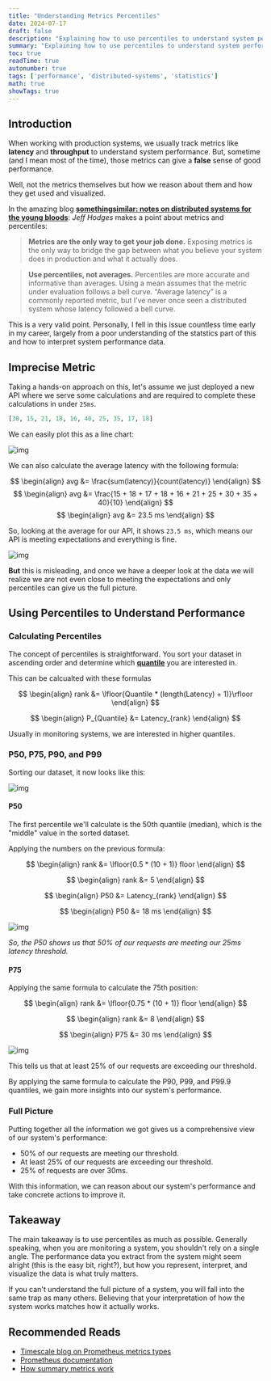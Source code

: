 ```yaml
---
title: "Understanding Metrics Percentiles"
date: 2024-07-17
draft: false
description: "Explaining how to use percentiles to understand system performance."
summary: "Explaining how to use percentiles to understand system performance."
toc: true
readTime: true
autonumber: true
tags: ['performance', 'distributed-systems', 'statistics']
math: true
showTags: true
---
```


## Introduction

When working with production systems, we usually track metrics like **latency** and **throughput** to understand system performance. But, sometime (and I mean most of the time), those metrics can give a **false** sense of good performance.

Well, not the metrics themselves but how we reason about them and how they get used and visualized. 

In the amazing blog **[somethingsimilar: notes on distributed systems for the young bloods](https://www.somethingsimilar.com/2013/01/14/notes-on-distributed-systems-for-young-bloods/#metrics)**: _Jeff Hodges_ makes a point about metrics and percentiles:

> __Metrics are the only way to get your job done.__ Exposing metrics is the only way to bridge the gap between what you believe your system does in production and what it actually does.

> __Use percentiles, not averages.__ Percentiles are more accurate and informative than averages. Using a mean assumes that the metric under evaluation follows a bell curve.
> “Average latency” is a commonly reported metric, but I’ve never once seen a distributed system whose latency followed a bell curve.

This is a very valid point. Personally, I fell in this issue countless time early in my career, largely from a poor understanding of the statstics part of this and how to interpret system performance data.

## Imprecise Metric

Taking a hands-on approach on this, let's assume we just deployed a new API where we serve some calculations and are required to complete these calculations in under `25ms`. 

```python
[30, 15, 21, 18, 16, 40, 25, 35, 17, 18]
```

We can easily plot this as a line chart:

![img](https://github.com/user-attachments/assets/46c9d67a-d100-4b5d-ac7f-d147b66041fc)

We can also calculate the average latency with the following formula:

$$
\begin{align}
  avg &= \frac{sum(latency)}{count(latency)}
\end{align}
$$
$$
\begin{align}
avg &=  \frac{15 + 18 + 17 + 18 + 16 + 21 + 25 + 30 + 35 + 40}{10}
\end{align}
$$
$$
\begin{align}
avg &=  23.5 ms
\end{align}
$$

So, looking at the average for our API, it shows `23.5 ms`, which means our API is meeting expectations and everything is fine.

![img](https://github.com/user-attachments/assets/58a033a2-ec81-4c94-b8b9-1bd52eb3e0e9)

**But** this is misleading, and once we have a deeper look at the data we will realize we are not even close to meeting the expectations and only percentiles can give us the full picture.

## Using Percentiles to Understand Performance

### Calculating Percentiles
The concept of percentiles is straightforward. You sort your dataset in ascending order and determine which **[quantile](https://en.wikipedia.org/wiki/Quantile)** you are interested in.

This can be calcualted with these formulas


$$
\begin{align}
rank &=  \lfloor{Quantile * (length(Latency) + 1)}\rfloor 
\end{align}
$$

$$
\begin{align}
P_{Quantile} &= Latency_{rank}
\end{align}
$$

Usually in monitoring systems, we are interested in higher quantiles.

### P50, P75, P90, and P99

Sorting our dataset, it now looks like this:

![img](https://github.com/user-attachments/assets/51a97a73-08fb-462b-ba27-ee83a0c54190)

#### P50

The first percentile we'll calculate is the 50th quantile (median), which is the "middle" value in the sorted dataset.

Applying the numbers on the previous formula:

$$
\begin{align}
rank &=  \lfloor{0.5 * (10 + 1)}
floor 
\end{align}
$$

$$
\begin{align}
rank &=  5
\end{align}
$$

$$
\begin{align}
P50 &= Latency_{rank}
\end{align}
$$

$$
\begin{align}
P50 &= 18 ms
\end{align}
$$

![img](https://github.com/user-attachments/assets/4515ad1e-9fbe-4625-a4b6-8d2a77087327)

_So, the P50 shows us that 50% of our requests are meeting our 25ms latency threshold._

#### P75

Applying the same formula to calculate the 75th position:

$$
\begin{align}
rank &=  \lfloor{0.75 * (10 + 1)}
floor 
\end{align}
$$

$$
\begin{align}
rank &=  8
\end{align}
$$

$$
\begin{align}
P75 &= 30 ms
\end{align}
$$

![img](https://github.com/user-attachments/assets/60b397d3-4cac-46d4-9254-38d0e64f55d9)


This tells us that at least 25% of our requests are exceeding our threshold.

By applying the same formula to calculate the P90, P99, and P99.9 quantiles, we gain more insights into our system's performance. 

### Full Picture

Putting together all the information we got gives us a comprehensive view of our system's performance:

- 50% of our requests are meeting our threshold.
- At least 25% of our requests are exceeding our threshold.
- 25% of requests are over 30ms.

With this information, we can reason about our system's performance and take concrete actions to improve it.

## Takeaway

The main takeaway is to use percentiles as much as possible. Generally speaking, when you are monitoring a system, you shouldn't rely on a single angle. The performance data you extract from the system might seem alright (this is the easy bit, right?), but how you represent, interpret, and visualize the data is what truly matters.

If you can't understand the full picture of a system, you will fall into the same trap as many others. Believing that your interpretation of how the system works matches how it actually works.

## Recommended Reads

- [Timescale blog on Prometheus metrics types](https://www.timescale.com/blog/four-types-prometheus-metrics-to-collect/)
- [Prometheus documentation](https://prometheus.io/docs/practices/histograms/)
- [How summary metrics work](https://grafana.com/blog/2022/03/01/how-summary-metrics-work-in-prometheus/)

